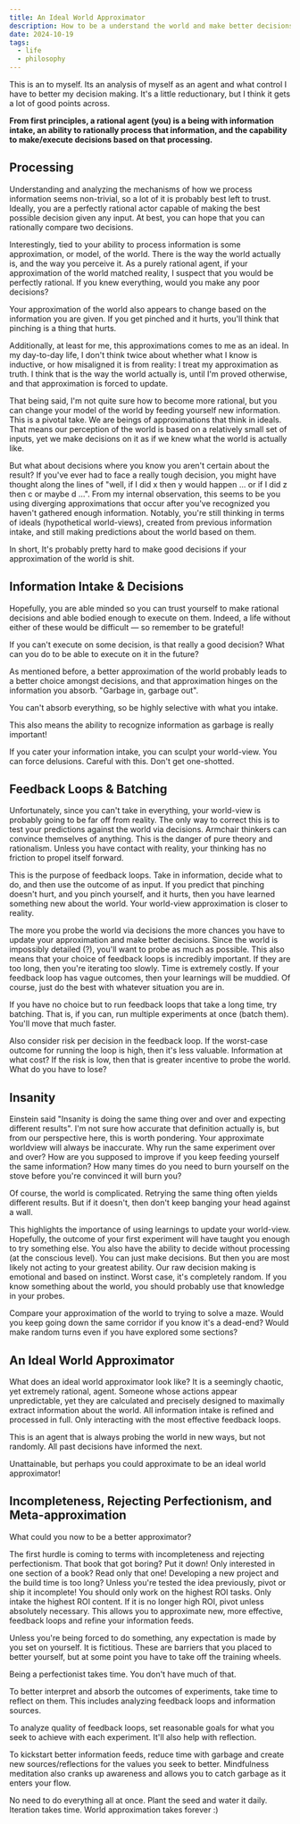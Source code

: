 ```yaml
---
title: An Ideal World Approximator
description: How to be a understand the world and make better decisions.
date: 2024-10-19
tags:
  - life
  - philosophy
---
```


This is an to myself. Its an analysis of myself as an agent and what control I have to better my decision making. It's a little reductionary, but I think it gets a lot of good points across.

**From first principles, a rational agent (you) is a being with information intake, an ability to rationally process that information, and the capability to make/execute decisions based on that processing.**

## Processing

Understanding and analyzing the mechanisms of how we process information seems non-trivial, so a lot of it is probably best left to trust. Ideally, you are a perfectly rational actor capable of making the best possible decision given any input. At best, you can hope that you can rationally compare two decisions.

Interestingly, tied to your ability to process information is some approximation, or model, of the world. There is the way the world actually is, and the way you perceive it. As a purely rational agent, if your approximation of the world matched reality, I suspect that you would be perfectly rational. If you knew everything, would you make any poor decisions?

Your approximation of the world also appears to change based on the information you are given. If you get pinched and it hurts, you'll think that pinching is a thing that hurts.

Additionally, at least for me, this approximations comes to me as an ideal. In my day-to-day life, I don't think twice about whether what I know is inductive, or how misaligned it is from reality: I treat my approximation as truth. I think that is the way the world actually is, until I'm proved otherwise, and that approximation is forced to update.

That being said, I'm not quite sure how to become more rational, but you can change your model of the world by feeding yourself new information. This is a pivotal take. We are beings of approximations that think in ideals. That means our perception of the world is based on a relatively small set of inputs, yet we make decisions on it as if we knew what the world is actually like.

But what about decisions where you know you aren't certain about the result? If you've ever had to face a really tough decision, you might have thought along the lines of "well, if I did x then y would happen ... or if I did z then c or maybe d …". From my internal observation, this seems to be you using diverging approximations that occur after you've recognized you haven't gathered enough information. Notably, you're still thinking in terms of ideals (hypothetical world-views), created from previous information intake, and still making predictions about the world based on them.

In short, It's probably pretty hard to make good decisions if your approximation of the world is shit.

## Information Intake & Decisions

Hopefully, you are able minded so you can trust yourself to make rational decisions and able bodied enough to execute on them. Indeed, a life without either of these would be difficult — so remember to be grateful!

If you can't execute on some decision, is that really a good decision? What can you do to be able to execute on it in the future?

As mentioned before, a better approximation of the world probably leads to a better choice amongst decisions, and that approximation hinges on the information you absorb. "Garbage in, garbage out".

You can't absorb everything, so be highly selective with what you intake.

This also means the ability to recognize information as garbage is really important!

If you cater your information intake, you can sculpt your world-view. You can force delusions. Careful with this. Don't get one-shotted.

## Feedback Loops & Batching

Unfortunately, since you can't take in everything, your world-view is probably going to be far off from reality. The only way to correct this is to test your predictions against the world via decisions. Armchair thinkers can convince themselves of anything. This is the danger of pure theory and rationalism. Unless you have contact with reality, your thinking has no friction to propel itself forward.

This is the purpose of feedback loops. Take in information, decide what to do, and then use the outcome of as input. If you predict that pinching doesn't hurt, and you pinch yourself, and it hurts, then you have learned something new about the world. Your world-view approximation is closer to reality.

The more you probe the world via decisions the more chances you have to update your approximation and make better decisions. Since the world is impossibly detailed (?), you'll want to probe as much as possible. This also means that your choice of feedback loops is incredibly important. If they are too long, then you're iterating too slowly. Time is extremely costly. If your feedback loop has vague outcomes, then your learnings will be muddied. Of course, just do the best with whatever situation you are in.

If you have no choice but to run feedback loops that take a long time, try batching. That is, if you can, run multiple experiments at once (batch them). You'll move that much faster.

Also consider risk per decision in the feedback loop. If the worst-case outcome for running the loop is high, then it's less valuable. Information at what cost? If the risk is low, then that is greater incentive to probe the world. What do you have to lose?

## Insanity

Einstein said "Insanity is doing the same thing over and over and expecting different results". I'm not sure how accurate that definition actually is, but from our perspective here, this is worth pondering. Your approximate worldview will always be inaccurate. Why run the same experiment over and over? How are you supposed to improve if you keep feeding yourself the same information? How many times do you need to burn yourself on the stove before you're convinced it will burn you?

Of course, the world is complicated. Retrying the same thing often yields different results. But if it doesn't, then don't keep banging your head against a wall.

This highlights the importance of using learnings to update your world-view. Hopefully, the outcome of your first experiment will have taught you enough to try something else. You also have the ability to decide without processing (at the conscious level). You can just make decisions. But then you are most likely not acting to your greatest ability. Our raw decision making is emotional and based on instinct. Worst case, it's completely random. If you know something about the world, you should probably use that knowledge in your probes.

Compare your approximation of the world to trying to solve a maze. Would you keep going down the same corridor if you know it's a dead-end? Would make random turns even if you have explored some sections?

## An Ideal World Approximator

What does an ideal world approximator look like? It is a seemingly chaotic, yet extremely rational, agent. Someone whose actions appear unpredictable, yet they are calculated and precisely designed to maximally extract information about the world. All information intake is refined and processed in full. Only interacting with the most effective feedback loops.

This is an agent that is always probing the world in new ways, but not randomly. All past decisions have informed the next.

Unattainable, but perhaps you could approximate to be an ideal world approximator!

## Incompleteness, Rejecting Perfectionism, and Meta-approximation

What could you now to be a better approximator?

The first hurdle is coming to terms with incompleteness and rejecting perfectionism. That book that got boring? Put it down! Only interested in one section of a book? Read only that one! Developing a new project and the build time is too long? Unless you're tested the idea previously, pivot or ship it incomplete! You should only work on the highest ROI tasks. Only intake the highest ROI content. If it is no longer high ROI, pivot unless absolutely necessary. This allows you to approximate new, more effective, feedback loops and refine your information feeds.

Unless you're being forced to do something, any expectation is made by you set on yourself. It is fictitious. These are barriers that you placed to better yourself, but at some point you have to take off the training wheels. 

Being a perfectionist takes time. You don't have much of that.

To better interpret and absorb the outcomes of experiments, take time to reflect on them. This includes analyzing feedback loops and information sources.

To analyze quality of feedback loops, set reasonable goals for what you seek to achieve with each experiment. It'll also help with reflection.

To kickstart better information feeds, reduce time with garbage and create new sources/reflections for the values you seek to better. Mindfulness meditation also cranks up awareness and allows you to catch garbage as it enters your flow. 

No need to do everything all at once. Plant the seed and water it daily. Iteration takes time. World approximation takes forever :)